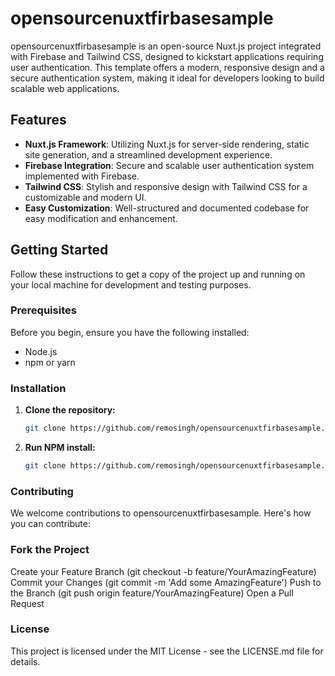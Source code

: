 # opensourcenuxtfirbasesample

opensourcenuxtfirbasesample is an open-source Nuxt.js project integrated with Firebase and Tailwind CSS, designed to kickstart applications requiring user authentication. This template offers a modern, responsive design and a secure authentication system, making it ideal for developers looking to build scalable web applications.

## Features

- **Nuxt.js Framework**: Utilizing Nuxt.js for server-side rendering, static site generation, and a streamlined development experience.
- **Firebase Integration**: Secure and scalable user authentication system implemented with Firebase.
- **Tailwind CSS**: Stylish and responsive design with Tailwind CSS for a customizable and modern UI.
- **Easy Customization**: Well-structured and documented codebase for easy modification and enhancement.

## Getting Started

Follow these instructions to get a copy of the project up and running on your local machine for development and testing purposes.

### Prerequisites

Before you begin, ensure you have the following installed:
- Node.js
- npm or yarn

### Installation

1. **Clone the repository:**
   ```bash
   git clone https://github.com/remosingh/opensourcenuxtfirbasesample.git

2. **Run NPM install:**
   ```bash
   git clone https://github.com/remosingh/opensourcenuxtfirbasesample.git

### Contributing

We welcome contributions to opensourcenuxtfirbasesample. Here's how you can contribute:

### Fork the Project

Create your Feature Branch (git checkout -b feature/YourAmazingFeature)
Commit your Changes (git commit -m 'Add some AmazingFeature')
Push to the Branch (git push origin feature/YourAmazingFeature)
Open a Pull Request

### License

This project is licensed under the MIT License - see the LICENSE.md file for details.
